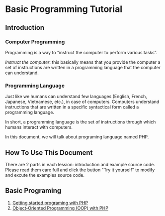 # Basic Programming Tutorial

## Introduction

### Computer Programming

Programming is a way to “instruct the computer to perform various tasks”.

*Instruct the computer*: this basically means that you provide the computer a set of instructions are written in a programming language that the computer can understand.

### Programming Language

Just like we humans can understand few languages (English, French, Japanese, Vietnamese, etc.), in case of computers. Computers understand instructions that are written in a specific syntactical form called a programming language.

In short, a programming language is the set of instructions through which humans interact with computers.

In this document, we will talk about programing language named PHP.

## How To Use This Document

There are 2 parts in each lession: introduction and example source code. Please read them care full and click the button "Try it yourself" to modify and excute the examples source code.


## Basic Programing

1. [Getting started programing with PHP](./getting-started-programming.md)
2. [Object-Oriented Programming (OOP) with PHP](./oop.md)
